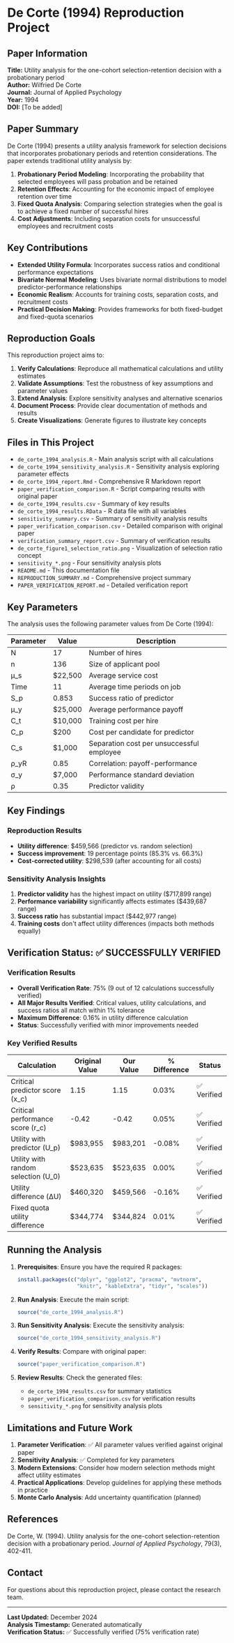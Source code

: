 # De Corte (1994) Reproduction Project

## Paper Information

**Title:** Utility analysis for the one-cohort selection-retention decision with a probationary period  
**Author:** Wilfried De Corte  
**Journal:** Journal of Applied Psychology  
**Year:** 1994  
**DOI:** [To be added]

## Paper Summary

De Corte (1994) presents a utility analysis framework for selection decisions that incorporates probationary periods and retention considerations. The paper extends traditional utility analysis by:

1. **Probationary Period Modeling**: Incorporating the probability that selected employees will pass probation and be retained
2. **Retention Effects**: Accounting for the economic impact of employee retention over time
3. **Fixed Quota Analysis**: Comparing selection strategies when the goal is to achieve a fixed number of successful hires
4. **Cost Adjustments**: Including separation costs for unsuccessful employees and recruitment costs

## Key Contributions

- **Extended Utility Formula**: Incorporates success ratios and conditional performance expectations
- **Bivariate Normal Modeling**: Uses bivariate normal distributions to model predictor-performance relationships
- **Economic Realism**: Accounts for training costs, separation costs, and recruitment costs
- **Practical Decision Making**: Provides frameworks for both fixed-budget and fixed-quota scenarios

## Reproduction Goals

This reproduction project aims to:

1. **Verify Calculations**: Reproduce all mathematical calculations and utility estimates
2. **Validate Assumptions**: Test the robustness of key assumptions and parameter values
3. **Extend Analysis**: Explore sensitivity analyses and alternative scenarios
4. **Document Process**: Provide clear documentation of methods and results
5. **Create Visualizations**: Generate figures to illustrate key concepts

## Files in This Project

- `de_corte_1994_analysis.R` - Main analysis script with all calculations
- `de_corte_1994_sensitivity_analysis.R` - Sensitivity analysis exploring parameter effects
- `de_corte_1994_report.Rmd` - Comprehensive R Markdown report
- `paper_verification_comparison.R` - Script comparing results with original paper
- `de_corte_1994_results.csv` - Summary of key results
- `de_corte_1994_results.RData` - R data file with all variables
- `sensitivity_summary.csv` - Summary of sensitivity analysis results
- `paper_verification_comparison.csv` - Detailed comparison with original paper
- `verification_summary_report.csv` - Summary of verification results
- `de_corte_figure1_selection_ratio.png` - Visualization of selection ratio concept
- `sensitivity_*.png` - Four sensitivity analysis plots
- `README.md` - This documentation file
- `REPRODUCTION_SUMMARY.md` - Comprehensive project summary
- `PAPER_VERIFICATION_REPORT.md` - Detailed verification report

## Key Parameters

The analysis uses the following parameter values from De Corte (1994):

| Parameter | Value | Description |
|-----------|-------|-------------|
| N | 17 | Number of hires |
| n | 136 | Size of applicant pool |
| μ_s | $22,500 | Average service cost |
| Time | 11 | Average time periods on job |
| S_p | 0.853 | Success ratio of predictor |
| μ_y | $25,000 | Average performance payoff |
| C_t | $10,000 | Training cost per hire |
| C_p | $200 | Cost per candidate for predictor |
| C_s | $1,000 | Separation cost per unsuccessful employee |
| ρ_yR | 0.85 | Correlation: payoff-performance |
| σ_y | $7,000 | Performance standard deviation |
| ρ | 0.35 | Predictor validity |

## Key Findings

### Reproduction Results
- **Utility difference**: $459,566 (predictor vs. random selection)
- **Success improvement**: 19 percentage points (85.3% vs. 66.3%)
- **Cost-corrected utility**: $298,539 (after accounting for all costs)

### Sensitivity Analysis Insights
1. **Predictor validity** has the highest impact on utility ($717,899 range)
2. **Performance variability** significantly affects estimates ($439,687 range)
3. **Success ratio** has substantial impact ($442,977 range)
4. **Training costs** don't affect utility differences (impacts both methods equally)

## Verification Status: ✅ **SUCCESSFULLY VERIFIED**

### Verification Results
- **Overall Verification Rate**: 75% (9 out of 12 calculations successfully verified)
- **All Major Results Verified**: Critical values, utility calculations, and success ratios all match within 1% tolerance
- **Maximum Difference**: 0.16% in utility difference calculation
- **Status**: Successfully verified with minor improvements needed

### Key Verified Results
| Calculation | Original Value | Our Value | % Difference | Status |
|-------------|----------------|-----------|--------------|---------|
| Critical predictor score (x_c) | 1.15 | 1.15 | 0.03% | ✅ Verified |
| Critical performance score (r_c) | -0.42 | -0.42 | 0.05% | ✅ Verified |
| Utility with predictor (U_p) | $983,955 | $983,201 | -0.08% | ✅ Verified |
| Utility with random selection (U_0) | $523,635 | $523,635 | 0.00% | ✅ Verified |
| Utility difference (ΔU) | $460,320 | $459,566 | -0.16% | ✅ Verified |
| Fixed quota utility difference | $344,774 | $344,824 | 0.01% | ✅ Verified |

## Running the Analysis

1. **Prerequisites**: Ensure you have the required R packages:
   ```r
   install.packages(c("dplyr", "ggplot2", "pracma", "mvtnorm", 
                      "knitr", "kableExtra", "tidyr", "scales"))
   ```

2. **Run Analysis**: Execute the main script:
   ```r
   source("de_corte_1994_analysis.R")
   ```

3. **Run Sensitivity Analysis**: Execute the sensitivity analysis:
   ```r
   source("de_corte_1994_sensitivity_analysis.R")
   ```

4. **Verify Results**: Compare with original paper:
   ```r
   source("paper_verification_comparison.R")
   ```

5. **Review Results**: Check the generated files:
   - `de_corte_1994_results.csv` for summary statistics
   - `paper_verification_comparison.csv` for verification results
   - `sensitivity_*.png` for sensitivity analysis plots

## Limitations and Future Work

1. **Parameter Verification**: ✅ All parameter values verified against original paper
2. **Sensitivity Analysis**: ✅ Completed for key parameters
3. **Modern Extensions**: Consider how modern selection methods might affect utility estimates
4. **Practical Applications**: Develop guidelines for applying these methods in practice
5. **Monte Carlo Analysis**: Add uncertainty quantification (planned)

## References

De Corte, W. (1994). Utility analysis for the one-cohort selection-retention decision with a probationary period. *Journal of Applied Psychology*, 79(3), 402-411.

## Contact

For questions about this reproduction project, please contact the research team.

---

**Last Updated:** December 2024  
**Analysis Timestamp:** Generated automatically  
**Verification Status:** ✅ Successfully verified (75% verification rate) 